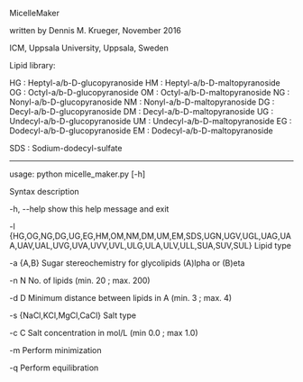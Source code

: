 MicelleMaker

written by Dennis M. Krueger, November 2016

ICM, Uppsala University, Uppsala, Sweden


Lipid library:

HG : Heptyl-a/b-D-glucopyranoside
HM : Heptyl-a/b-D-maltopyranoside
OG : Octyl-a/b-D-glucopyranoside
OM : Octyl-a/b-D-maltopyranoside
NG : Nonyl-a/b-D-glucopyranoside
NM : Nonyl-a/b-D-maltopyranoside
DG : Decyl-a/b-D-glucopyranoside
DM : Decyl-a/b-D-maltopyranoside
UG : Undecyl-a/b-D-glucopyranoside
UM : Undecyl-a/b-D-maltopyranoside
EG : Dodecyl-a/b-D-glucopyranoside
EM : Dodecyl-a/b-D-maltopyranoside
  
SDS : Sodium-dodecyl-sulfate
  
*************************************************************************
  
usage: python micelle_maker.py [-h] 

Syntax description

-h, --help	show this help message and exit

-l	{HG,OG,NG,DG,UG,EG,HM,OM,NM,DM,UM,EM,SDS,UGN,UGV,UGL,UAG,UAA,UAV,UAL,UVG,UVA,UVV,UVL,ULG,ULA,ULV,ULL,SUA,SUV,SUL}	Lipid type

-a	{A,B}	Sugar stereochemistry for glycolipids (A)lpha or (B)eta

-n N	No. of lipids (min. 20 ; max. 200)

-d D	Minimum distance between lipids in A (min. 3 ; max. 4)

-s	{NaCl,KCl,MgCl,CaCl}	Salt type

-c C	Salt concentration in mol/L (min 0.0 ; max 1.0)

-m	Perform minimization

-q	Perform equilibration
